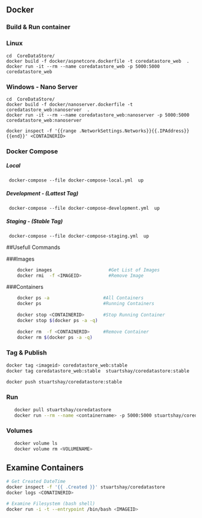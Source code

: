 ## Docker 

### Build & Run container

### Linux

````
cd  CoreDataStore/
docker build -f docker/aspnetcore.dockerfile -t coredatastore_web  .
docker run -it --rm --name coredatastore_web -p 5000:5000 coredatastore_web
````

### Windows - Nano Server 

````
cd  CoreDataStore/
docker build -f docker/nanoserver.dockerfile -t coredatastore_web:nanoserver  .
docker run -it --rm --name coredatastore_web:nanoserver -p 5000:5000 coredatastore_web:nanoserver

docker inspect -f '{{range .NetworkSettings.Networks}}{{.IPAddress}}{{end}}' <CONTAINERID> 
````

### Docker Compose

##### Local 

````
 docker-compose --file docker-compose-local.yml  up
````

##### Development - (Lattest Tag)
````
 docker-compose --file docker-compose-development.yml  up
````

##### Staging - (Stable Tag)
````
 docker-compose --file docker-compose-staging.yml  up
````

##Usefull Commands 

###Images 

```bash 
    docker images                     #Get List of Images
    docker rmi  -f <IMAGEID>          #Remove Image 
```

###Containers 

```bash 
    docker ps -a                    #All Containers
    docker ps                       #Running Containers 
   
    docker stop <CONTAINERID>       #Stop Running Container
    docker stop $(docker ps -a -q)
   
    docker rm  -f <CONTAINERID>     #Remove Container
    docker rm $(docker ps -a -q)
```

### Tag & Publish

```bash 
docker tag <imageid> coredatastore_web:stable
docker tag coredatastore_web:stable  stuartshay/coredatastore:stable

docker push stuartshay/coredatastore:stable
```

### Run 

```bash 
   docker pull stuartshay/coredatastore
   docker run --rm --name <containername> -p 5000:5000 stuartshay/coredatastore
```

### Volumes 

```bash 
   docker volume ls
   docker volume rm <VOLUMENAME>
```

## Examine Containers

```bash 
# Get Created DateTime  
docker inspect -f '{{ .Created }}' stuartshay/coredatastore
docker logs <CONATINERID>
```

```bash 
# Examine Filesystem (bash shell)
docker run -i -t --entrypoint /bin/bash <IMAGEID>  
```
